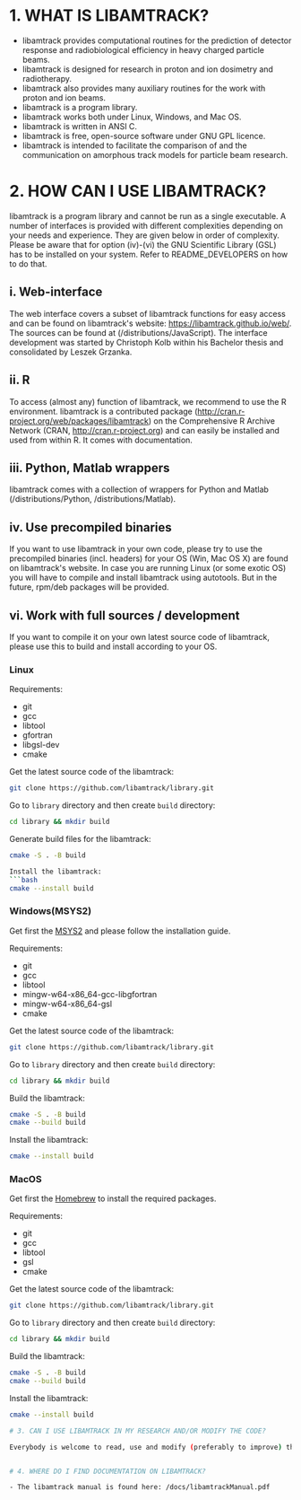 # 1. WHAT IS LIBAMTRACK?

* libamtrack provides computational routines for the prediction of detector response and radiobiological efficiency in heavy charged particle beams.
* libamtrack is designed for research in proton and ion dosimetry and radiotherapy.
* libamtrack also provides many auxiliary routines for the work with proton and ion beams.
* libamtrack is a program library.
* libamtrack works both under Linux, Windows, and Mac OS.
* libamtrack is written in ANSI C.
* libamtrack is free, open-source software under GNU GPL licence.
* libamtrack is intended to facilitate the comparison of and the communication on amorphous track models for particle beam research.


# 2. HOW CAN I USE LIBAMTRACK?

libamtrack is a program library and cannot be run as a single executable. A number of interfaces is provided with different complexities depending on your needs and experience. They are given below in order of complexity. Please be aware that for option (iv)-(vi) the GNU Scientific Library (GSL) has to be installed on your system.
Refer to README_DEVELOPERS on how to do that.

## i. Web-interface
The web interface covers a subset of libamtrack functions for easy access and can be found on libamtrack's website: https://libamtrack.github.io/web/. The sources can be found at (/distributions/JavaScript). The interface development was started by Christoph Kolb within his Bachelor thesis and consolidated by Leszek Grzanka.

## ii. R
To access (almost any) function of libamtrack, we recommend to use the R environment. libamtrack is a contributed package (http://cran.r-project.org/web/packages/libamtrack) on the Comprehensive R Archive Network (CRAN, http://cran.r-project.org) and can easily be installed and used from within R. It comes with documentation.

## iii. Python, Matlab wrappers
libamtrack comes with a collection of wrappers for Python and Matlab (/distributions/Python, /distributions/Matlab).

## iv. Use precompiled binaries
If you want to use libamtrack in your own code, please try to use the precompiled binaries (incl. headers) for your OS (Win, Mac OS X) are found on libamtrack's website. In case you are running Linux (or some exotic OS) you will have to compile and install libamtrack using autotools. But in the future, rpm/deb packages will be provided. 

## vi. Work with full sources / development

If you want to compile it on your own latest source code of libamtrack, please use this to build and install according to your OS.

### Linux

Requirements:
- git
- gcc
- libtool
- gfortran
- libgsl-dev
- cmake

Get the latest source code of the libamtrack:

```bash
git clone https://github.com/libamtrack/library.git
```

Go to `library` directory and then create `build` directory:

```bash
cd library && mkdir build
```

Generate build files for the libamtrack:
```bash
cmake -S . -B build

Install the libamtrack:
```bash
cmake --install build
```

### Windows(MSYS2)

Get first the [MSYS2](https://www.msys2.org/) and please follow the installation guide.

Requirements:
- git
- gcc
- libtool
- mingw-w64-x86_64-gcc-libgfortran
- mingw-w64-x86_64-gsl
- cmake

Get the latest source code of the libamtrack:

```bash
git clone https://github.com/libamtrack/library.git
```

Go to `library` directory and then create `build` directory:

```bash
cd library && mkdir build
```

Build the libamtrack:
```bash
cmake -S . -B build
cmake --build build
```

Install the libamtrack:
```bash
cmake --install build
```
### MacOS

Get first the [Homebrew](https://brew.sh/) to install the required packages.

Requirements:
- git
- gcc
- libtool
- gsl
- cmake

Get the latest source code of the libamtrack:

```bash
git clone https://github.com/libamtrack/library.git
```

Go to `library` directory and then create `build` directory:

```bash
cd library && mkdir build
```

Build the libamtrack:
```bash
cmake -S . -B build
cmake --build build
```

Install the libamtrack:
```bash
cmake --install build

# 3. CAN I USE LIBAMTRACK IN MY RESEARCH AND/OR MODIFY THE CODE?

Everybody is welcome to read, use and modify (preferably to improve) the code according to GNU GPL 3.


# 4. WHERE DO I FIND DOCUMENTATION ON LIBAMTRACK?

- The libamtrack manual is found here: /docs/libamtrackManual.pdf